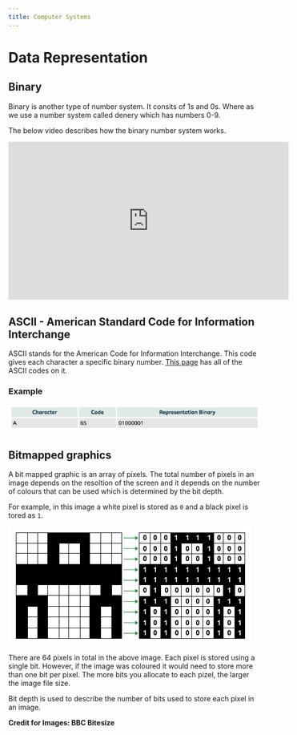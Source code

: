 ```yaml
---
title: Computer Systems
---
```


# Data Representation

## Binary
Binary is another type of number system. It consits of 1s and 0s. Where as we use a number system called denery which has numbers 0-9.

The below video describes how the binary number system works.

<iframe width="560" height="315" src="https://www.youtube.com/embed/LpuPe81bc2w" frameborder="0" allow="autoplay; encrypted-media" allowfullscreen></iframe>

## ASCII - American Standard Code for Information Interchange
ASCII stands for the American Code for Information Interchange. This code gives each character a specific binary number. [This page](https://www.ascii-code.com/) has all of the ASCII codes on it.

### Example
![Image Credit - BBC Bitesize](./binary-example.png)

## Bitmapped graphics
A bit mapped graphic is an array of pixels. The total number of pixels in an image depends on the resoltion of the screen and it depends on the number of colours that can be used which is determined by the bit depth.

For example, in this image a white pixel is stored as `0` and a black pixel is tored as `1`.

![Image Credit - BBC Bitesize](./bitmapped-graphics.png)

There are 64 pixels in total in the above image. Each pixel is stored using a single bit. However, if the image was coloured it would need to store more than one bit per pixel. The more bits you allocate to each pizel, the larger the image file size.

Bit depth is used to describe the number of bits used to store each pixel in an image.

**Credit for Images: BBC Bitesize**